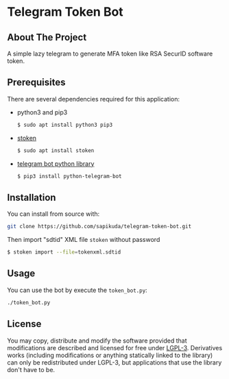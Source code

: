 # Telegram Token Bot

## About The Project

A simple lazy telegram to generate MFA token like RSA SecurID software token.

## Prerequisites

There are several dependencies required for this application:

- python3 and pip3

    ```bash
    $ sudo apt install python3 pip3
    ```

- [stoken](https://github.com/cernekee/stoken)

    ```bash
    $ sudo apt install stoken
    ```

- [telegram bot python library](https://github.com/python-telegram-bot/python-telegram-bot)

    ```bash
    $ pip3 install python-telegram-bot
    ```

## Installation

You can install from source with:

```bash
git clone https://github.com/sapikuda/telegram-token-bot.git
```

Then import "sdtid" XML file `stoken` without password

```bash
$ stoken import --file=tokenxml.sdtid
```

## Usage

You can use the bot by execute the `token_bot.py`:

```bash
./token_bot.py
```

## License

You may copy, distribute and modify the software provided that modifications are described and licensed for free under [LGPL-3](https://www.gnu.org/licenses/lgpl-3.0.html). Derivatives works (including modifications or anything statically linked to the library) can only be redistributed under LGPL-3, but applications that use the library don't have to be.
